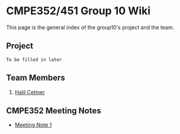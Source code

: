 # CMPE352/451 Group 10 Wiki
This page is the general index of the group10's project and the team.

## Project
```To be filled in later```

## Team Members
1. [Halil Çetiner](https://github.com/bounswe/bounswe2018group10/wiki/Halil-%C3%87etiner)

## CMPE352 Meeting Notes
* [Meeting Note 1](https://github.com/bounswe/bounswe2018group10/wiki/Meeting-Note-1)